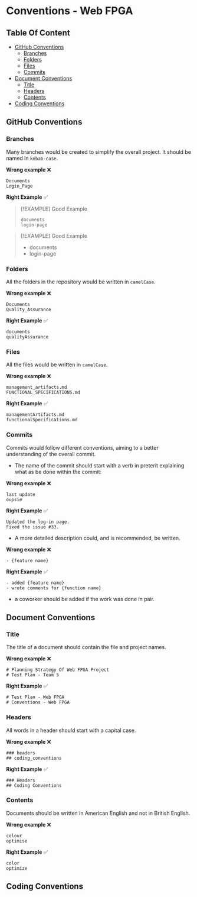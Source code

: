 # Conventions - Web FPGA

## Table Of Content

- [GitHub Conventions](#github-conventions)
  - [Branches](#branches)
  - [Folders](#folders)
  - [Files](#files)
  - [Commits](#commits)
- [Document Conventions](#document-conventions)
  - [Title](#title)
  - [Headers](#headers)
  - [Contents](#contents)
- [Coding Conventions](#coding-conventions)

## GitHub Conventions

### Branches

Many branches would be created to simplify the overall project. It should be named in `kebab-case`.

**Wrong example** ❌

```
Documents
Login_Page
```

**Right Example** ✅

>[!EXAMPLE]
> Good Example
> ```
> documents
> login-page
> ```

>[!EXAMPLE]
> Good Example
> - documents
> - login-page

### Folders

All the folders in the repository would be written in `camelCase`.

**Wrong example** ❌

```
Documents
Quality_Assurance
```

**Right Example** ✅

```
documents
qualityAssurance
```

### Files

All the files would be written in `camelCase`.

**Wrong example** ❌

```
management_artifacts.md
FUNCTIONAL_SPECIFICATIONS.md
```

**Right Example** ✅

```
managementArtifacts.md
functionalSpecifications.md
```

### Commits

Commits would follow different conventions, aiming to a better understanding of the overall commit.

- The name of the commit should start with a verb in preterit explaining what as be done within the commit:

**Wrong example** ❌

```
last update
oupsie
```

**Right Example** ✅

```
Updated the log-in page.
Fixed the issue #33.
```

- A more detailed description could, and is recommended, be written.

**Wrong example** ❌

```
- {feature name}
```

**Right Example** ✅

```
- added {feature name}
- wrote comments for {function name}
```

- a coworker should be added if the work was done in pair.

## Document Conventions

### Title

The title of a document should contain the file and project names.

**Wrong example** ❌

```
# Planning Strategy Of Web FPGA Project
# Test Plan - Team 5
```

**Right Example** ✅

```
# Test Plan - Web FPGA
# Conventions - Web FPGA
```

### Headers

All words in a header should start with a capital case.

**Wrong example** ❌

```
### headers
## coding_conventions
```

**Right Example** ✅

```
### Headers
## Coding Conventions
```

### Contents

Documents should be written in American English and not in British English.

**Wrong example** ❌

```
colour
optimise
```

**Right Example** ✅

```
color
optimize
```

## Coding Conventions

<!-- TODO -->